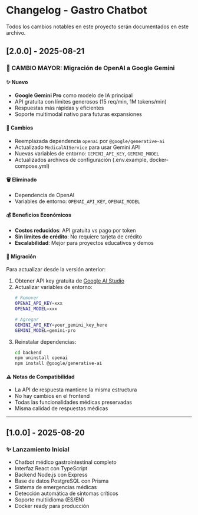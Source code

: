 # Changelog - Gastro Chatbot

Todos los cambios notables en este proyecto serán documentados en este archivo.

## [2.0.0] - 2025-08-21

### 🔄 CAMBIO MAYOR: Migración de OpenAI a Google Gemini

#### ✨ Nuevo
- **Google Gemini Pro** como modelo de IA principal
- API gratuita con límites generosos (15 req/min, 1M tokens/min)
- Respuestas más rápidas y eficientes
- Soporte multimodal nativo para futuras expansiones

#### 🔧 Cambios
- Reemplazada dependencia `openai` por `@google/generative-ai`
- Actualizado `MedicalAIService` para usar Gemini API
- Nuevas variables de entorno: `GEMINI_API_KEY`, `GEMINI_MODEL`
- Actualizados archivos de configuración (.env.example, docker-compose.yml)

#### 🗑️ Eliminado
- Dependencia de OpenAI
- Variables de entorno: `OPENAI_API_KEY`, `OPENAI_MODEL`

#### 💰 Beneficios Económicos
- **Costos reducidos**: API gratuita vs pago por token
- **Sin límites de crédito**: No requiere tarjeta de crédito
- **Escalabilidad**: Mejor para proyectos educativos y demos

#### 🔄 Migración
Para actualizar desde la versión anterior:

1. Obtener API key gratuita de [Google AI Studio](https://makersuite.google.com/app/apikey)
2. Actualizar variables de entorno:
   ```bash
   # Remover
   OPENAI_API_KEY=xxx
   OPENAI_MODEL=xxx
   
   # Agregar
   GEMINI_API_KEY=your_gemini_key_here
   GEMINI_MODEL=gemini-pro
   ```
3. Reinstalar dependencias:
   ```bash
   cd backend
   npm uninstall openai
   npm install @google/generative-ai
   ```

#### ⚠️ Notas de Compatibilidad
- La API de respuesta mantiene la misma estructura
- No hay cambios en el frontend
- Todas las funcionalidades médicas preservadas
- Misma calidad de respuestas médicas

---

## [1.0.0] - 2025-08-20

### ✨ Lanzamiento Inicial
- Chatbot médico gastrointestinal completo
- Interfaz React con TypeScript
- Backend Node.js con Express
- Base de datos PostgreSQL con Prisma
- Sistema de emergencias médicas
- Detección automática de síntomas críticos
- Soporte multiidioma (ES/EN)
- Docker ready para producción
